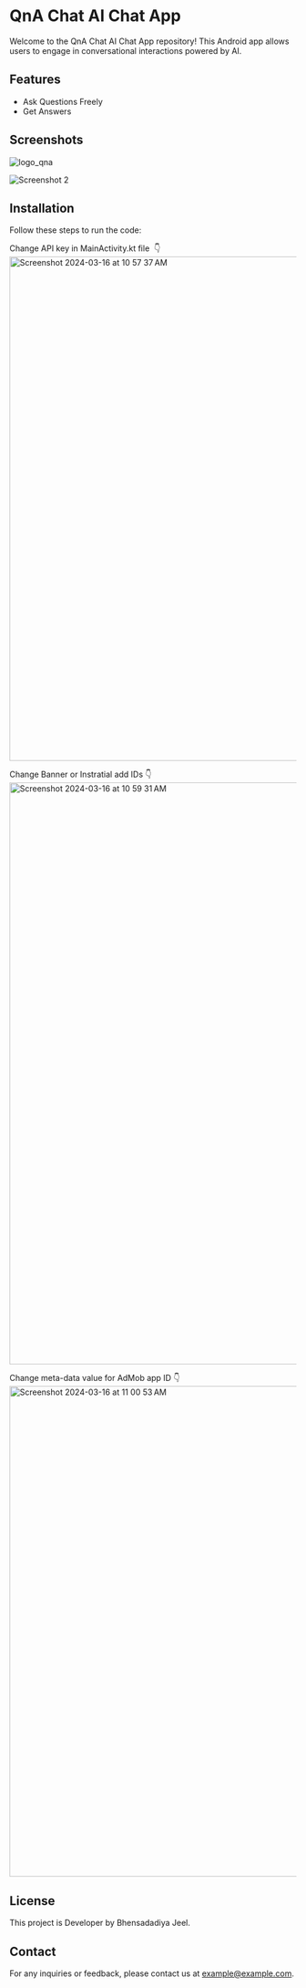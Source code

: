 # QnA Chat AI Chat App

Welcome to the QnA Chat AI Chat App repository! This Android app allows users to engage in conversational interactions powered by AI.

## Features

- Ask Questions Freely
- Get Answers

## Screenshots

![logo_qna](https://github.com/jeelpatel001/QnA-Chat-App/assets/124356989/dc2b8e13-be05-4f7c-b61e-db55b5b442aa)

![Screenshot 2](link/to/screenshot2.png)

## Installation

Follow these steps to run the code:

Change API key in MainActivity.kt file  👇
<img width="884" alt="Screenshot 2024-03-16 at 10 57 37 AM" src="https://github.com/jeelpatel001/QnA-Chat-App/assets/124356989/7bf66efe-d157-4ae6-a2be-1b55b44ee89c">

Change Banner or Instratial add IDs  👇
<img width="1020" alt="Screenshot 2024-03-16 at 10 59 31 AM" src="https://github.com/jeelpatel001/QnA-Chat-App/assets/124356989/485eebbb-4f92-4611-ac26-de4feb7f1146">

Change meta-data value for AdMob app ID 👇
<img width="860" alt="Screenshot 2024-03-16 at 11 00 53 AM" src="https://github.com/jeelpatel001/QnA-Chat-App/assets/124356989/91638b73-8f49-4dac-9cbc-ecdfcc69908e">

## License

This project is Developer by Bhensadadiya Jeel.

## Contact

For any inquiries or feedback, please contact us at [example@example.com](mailto:jeel.official.24@gmail.com).
